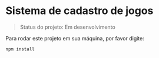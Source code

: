 <h1> Sistema de cadastro de jogos</h1>

>Status do projeto: Em desenvolvimento

Para rodar este projeto em sua máquina, por favor digite:

```
npm install
```
